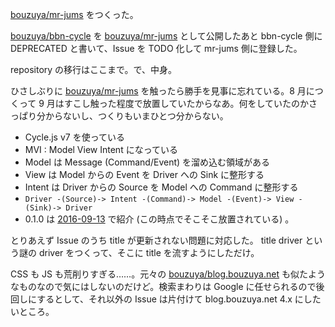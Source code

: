 [bouzuya/mr-jums][] をつくった。

[bouzuya/bbn-cycle][] を [bouzuya/mr-jums][] として公開したあと bbn-cycle 側に DEPRECATED と書いて、Issue を TODO 化して mr-jums 側に登録した。

repository の移行はここまで。で、中身。

ひさしぶりに [bouzuya/mr-jums][] を触ったら勝手を見事に忘れている。8 月につくって 9 月はすこし触った程度で放置していたからなあ。何をしていたのかさっぱり分からないし、つくりもいまひとつ分からない。

- Cycle.js v7 を使っている
- MVI : Model View Intent になっている
- Model は Message (Command/Event) を溜め込む領域がある
- View は Model からの Event を Driver への Sink に整形する
- Intent は Driver からの Source を Model への Command に整形する
- `Driver -(Source)-> Intent -(Command)-> Model -(Event)-> View -(Sink)-> Driver`
- 0.1.0 は [2016-09-13][] で紹介 (この時点でそこそこ放置されている) 。

とりあえず Issue のうち title が更新されない問題に対応した。 title driver という謎の driver をつくって、そこに title を流すようにしただけ。

CSS も JS も荒削りすぎる……。元々の [bouzuya/blog.bouzuya.net][] も似たようなものなので気にはしないのだけど。検索まわりは Google に任せられるので後回しにするとして、それ以外の Issue は片付けて blog.bouzuya.net 4.x にしたいところ。

[bouzuya/bbn-cycle]: https://github.com/bouzuya/bbn-cycle
[bouzuya/mr-jums]: https://github.com/bouzuya/mr-jums
[2016-09-13]: http://blog.bouzuya.net/2016/09/13/
[bouzuya/blog.bouzuya.net]: https://github.com/bouzuya/blog.bouzuya.net
